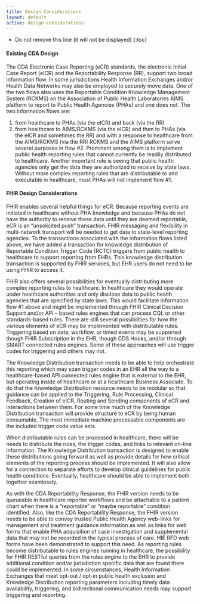```yaml
---
title: Design Considerations
layout: default
active: design-considerations
---
```


<!-- TOC  the css styling for this is \pages\assets\css\project.css under 'markdown-toc'-->

* Do not remove this line (it will not be displayed)
{:toc}

<!-- end TOC -->


#### Existing CDA Design

The CDA Electronic Case Reporting (eCR) standards, the electronic Initial Case Report (eICR) and the Reportability Response (RR), support two broad information flow.
In some jurisdictions Health Information Exchanges and/or Health Data Networks may also be employed to securely move data.
One of the two flows also uses the Reportable Condition Knowledge Management System (RCKMS) on the Association of Public Health Laboratories AIMS platform to report to Public Health Agencies (PHAs) and one does not.
The two information flows are:
1) from healthcare to PHAs (via the eICR) and back (via the RR)
2) from healthcare to AIMS/RCKMS (via the eICR) and then to PHAs (via the eICR and sometimes the RR) and with a response to healthcare from the AIMS/RCKMS (via the RR)
RCKMS and the AIMS platform serve several purposes in flow #2.
Prominent among them is to implement public health reporting rules that cannot currently be readily distributed to healthcare.
Another important role is seeing that public health agencies only get the data they are authorized to receive by state laws.
Without more complex reporting rules that are distributable to and executable in healthcare, most PHAs will not implement flow #1.

#### FHIR Design Considerations

FHIR enables several helpful things for eCR.
Because reporting events are initiated in healthcare without PHA knowledge and because PHAs do not have the authority to receive these data until they are deemed reportable, eCR is an “unsolicited push” transaction.
FHIR messaging and flexibility in multi-network transport will be needed to get data to state-level reporting agencies.
To the transactions associated with the information flows listed above, we have added a transaction for knowledge distribution of Reportable Condition Trigger Code (RCTC) triggers from public health to healthcare to support reporting from EHRs.
This knowledge distribution transaction is supported by FHIR services, but EHR users do not need to be using FHIR to access it.

FHIR also offers several possibilities for eventually distributing more complex reporting rules to healthcare.
In healthcare they would operate under healthcare authorities and only disclose data to public health agencies that are specified by state laws.
This would facilitate information flow #1 above and might be implemented through FHIR Clinical Decision Support and/or API – based rules engines that can process CQL or other standards-based rules.
There are still several possibilities for how the various elements of eCR may be implemented with distributable rules.
Triggering based on data, workflow, or timed events may be supported though FHIR Subscription in the EHR, though CDS Hooks, and/or through SMART connected rules engines.
Some of these approaches will use trigger codes for triggering and others may not.

The Knowledge Distribution transaction needs to be able to help orchestrate this reporting which may span trigger codes in an EHR all the way to a healthcare-based API connected rules engine that is external to the EHR, but operating inside of healthcare or at a healthcare Business Associate.
To do that the Knowledge Distribution resource needs to be modular so that guidance can be applied to the Triggering, Rule Processing, Clinical Feedback, Creation of eICR, Routing and Sending components of eCR and interactions between them.
For some time much of the Knowledge Distribution transaction will provide structure to eCR by being human consumable.
The most immediate machine processable components are the included trigger code value sets.

When distributable rules can be processed in healthcare, there will be needs to distribute the rules, the trigger codes, and links to relevant on-line information.
The Knowledge Distribution transaction is designed to enable these distributions going forward as well as provide details for how critical elements of the reporting process should be implemented.
It will also allow for a connection to separate efforts to develop clinical guidelines for public health conditions.
Eventually, healthcare should be able to implement both together seamlessly.

As with the CDA Reportability Response, the FHIR version needs to be queueable in healthcare reporter workflows and be attachable to a patient chart when there is a “reportable” or “maybe reportable” condition identified.
Also, like the CDA Reportability Response, the FHIR version needs to be able to convey trusted Public Health Agency web-links for management and treatment guidance information as well as links for web forms that enable PHA acquisition of case investigation and supplemental data that may not be recorded in the typical process of care.
HIE RFD web forms have been demonstrated to support this need. As reporting rules become distributable to rules engines running in healthcare, the possibility for FHIR RESTful queries from the rules engine to the EHR to provide additional condition and/or jurisdiction specific data that are found there could be implemented.
In some circumstances, Health Information Exchanges that meet opt-out / opt-in public health exclusion and Knowledge Distribution reporting parameters including timely data availability, triggering, and bidirectional communication needs may support triggering and reporting.
